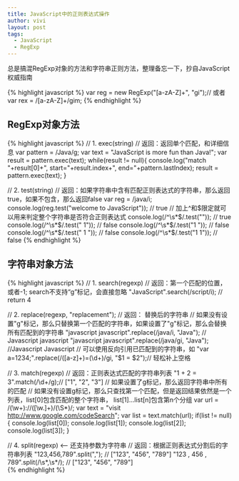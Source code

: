 ```yaml
---
title: JavaScript中的正则表达式操作
author: vivi
layout: post
tags:
  - JavaScript
  - RegExp
---
```

总是搞混RegExp对象的方法和字符串正则方法，整理备忘一下，抄自JavaScript权威指南

{% highlight javascript %}
var reg = new RegExp("[a-zA-Z]+", "gi");// 或者
var rex  = /[a-zA-Z]+/gim;
{% endhighlight %}

## RegExp对象方法

{% highlight javascript %}
// 1. exec(string)
// 返回：返回单个匹配，和详细信息
var pattern = /Java/g;
var text = "JavaScript is more fun than Java!";
var result = pattern.exec(text);
while(result != null){
    console.log("match "+result[0]+", start="+result.index+", end="+pattern.lastIndex);
    result = pattern.exec(text);
}

// 2. test(string)
// 返回：如果字符串中含有匹配正则表达式的字符串，那么返回true，如果不包含，那么返回false
var reg = /java/i;
console.log(reg.test("welcome to JavaScript")); // true
// 加上^和$限定就可以用来判定整个字符串是否符合正则表达式
console.log(/^\s*$/.test(""));    // true
console.log(/^\s*$/.test(" 1"));  // false
console.log(/^\s*$/.test("1 "));  // false
console.log(/^\s*$/.test(" 1 ")); // false
console.log(/^\s*$/.test("1 1")); // false
{% endhighlight %}

## 字符串对象方法
{% highlight javascript %}
// 1. search(regexp)
// 返回：第一个匹配的位置，或者-1; search不支持“g”标记，会直接忽略
"JavaScript".search(/script/i); // return 4

// 2. replace(regexp, "replacement");
// 返回： 替换后的字符串
// 如果没有设置"g"标记，那么只替换第一个匹配的字符串，如果设置了"g"标记，那么会替换所有匹配到的字符串
"javascript javascript".replace(/java/i, "Java"); // Javascript javascript
"javascript javascript".replace(/java/gi, "Java"); //Javascript Javascript
// 可以使用反向引用已匹配到的字符串，如
"var a=1234;".replace(/([a-z]+)=(\d+)/gi, "$1 = $2");// 轻松补上空格

// 3. match(regexp)
// 返回：正则表达式匹配的字符串列表
"1 + 2 = 3".match(/\d+/g);// ["1", "2", "3"]
// 如果设置了g标记，那么返回字符串中所有的匹配
// 如果没有设置g标记，那么只查找第一个匹配，但是返回结果依然是一个列表，list[0]包含匹配的整个字符串， list[1]...list[n]包含第n个分组
var url = /(\w+):\/\/([\w.]+)\/(\S*)/;
var text = "visit http://www.google.com/codeSearch";
var list = text.match(url);
if(list != null){
    console.log(list[0]);
    console.log(list[1]);
    console.log(list[2]);
    console.log(list[3]);
}

// 4. split(regexp) &lt;-- 还支持参数为字符串
// 返回：根据正则表达式分割后的字符串列表
"123,456,789".split(","); // ["123", "456", "789"]
"123  ,  456  , 789".split(/\s*,\s*/); // ["123", "456", "789"]  
{% endhighlight %}
